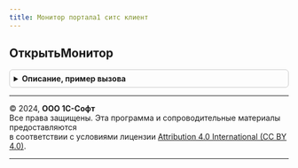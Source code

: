 ```yaml
---
title: Монитор портала1 ситс клиент
---
```



## ОткрытьМонитор
<details style="margin: 1em 0; padding: 0.5em; border: 1px solid #ccc; border-radius: 6px;">

<summary style="font-weight: bold; cursor: pointer;">Описание, пример вызова</summary>

```bsl

// Открывает Монитор Портала 1С:ИТС.
//
// Параметры:
//	ДополнительныеПараметры - Структура, Неопределено - дополнительные параметры
//		открытия Монитора Портала 1С:ИТС;
//
Процедура ОткрытьМонитор(ДополнительныеПараметры = Неопределено) Экспорт
```

Пример вызова
```bsl
МониторПортала1СИТСКлиент.ОткрытьМонитор(ДополнительныеПараметры);
```
</details>

---

© 2024, **ООО 1С-Софт**  
Все права защищены. Эта программа и сопроводительные материалы предоставляются  
в соответствии с условиями лицензии [Attribution 4.0 International (CC BY 4.0)](https://creativecommons.org/licenses/by/4.0/legalcode).

---
